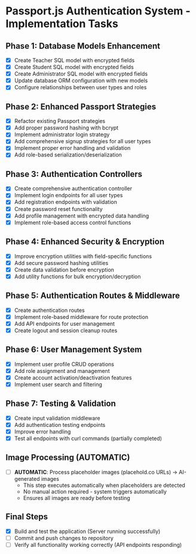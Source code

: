 # Passport.js Authentication System - Implementation Tasks

## Phase 1: Database Models Enhancement
- [x] Create Teacher SQL model with encrypted fields
- [x] Create Student SQL model with encrypted fields  
- [x] Create Administrator SQL model with encrypted fields
- [x] Update database ORM configuration with new models
- [x] Configure relationships between user types and roles

## Phase 2: Enhanced Passport Strategies
- [x] Refactor existing Passport strategies
- [x] Add proper password hashing with bcrypt
- [x] Implement administrator login strategy
- [x] Add comprehensive signup strategies for all user types
- [x] Implement proper error handling and validation
- [x] Add role-based serialization/deserialization

## Phase 3: Authentication Controllers
- [x] Create comprehensive authentication controller
- [x] Implement login endpoints for all user types
- [x] Add registration endpoints with validation
- [x] Create password reset functionality
- [x] Add profile management with encrypted data handling
- [x] Implement role-based access control functions

## Phase 4: Enhanced Security & Encryption
- [x] Improve encryption utilities with field-specific functions
- [x] Add secure password hashing utilities
- [x] Create data validation before encryption
- [x] Add utility functions for bulk encryption/decryption

## Phase 5: Authentication Routes & Middleware
- [x] Create authentication routes
- [x] Implement role-based middleware for route protection
- [x] Add API endpoints for user management
- [x] Create logout and session cleanup routes

## Phase 6: User Management System
- [x] Implement user profile CRUD operations
- [x] Add role assignment and management
- [x] Create account activation/deactivation features
- [x] Implement user search and filtering

## Phase 7: Testing & Validation
- [x] Create input validation middleware
- [x] Add authentication testing endpoints
- [x] Improve error handling
- [x] Test all endpoints with curl commands (partially completed)

## Image Processing (AUTOMATIC)
- [ ] **AUTOMATIC**: Process placeholder images (placehold.co URLs) → AI-generated images
  - This step executes automatically when placeholders are detected
  - No manual action required - system triggers automatically
  - Ensures all images are ready before testing

## Final Steps
- [x] Build and test the application (Server running successfully)
- [ ] Commit and push changes to repository
- [ ] Verify all functionality working correctly (API endpoints responding)